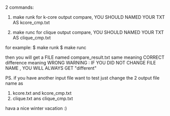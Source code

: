 2 commands:

1. make runk
	for k-core output compare,
	YOU SHOULD NAMED YOUR TXT AS kcore_cmp.txt

2. make runc
	for clique output compare,
	YOU SHOULD NAMED YOUR TXT AS clique_cmp.txt
  

for example:
$ make runk
$ make runc

then you will get a FILE named compare_result.txt
same meaning CORRECT
difference meaning WRONG
WARNING : IF YOU DID NOT CHANGE FILE NAME , YOU WILL ALWAYS GET "different"


PS.
if you have another input file want to test
just change the 2 output file name as 
1. kcore.txt and kcore_cmp.txt
2. clique.txt ans clique_cmp.txt

hava a nice winter vacation :)
